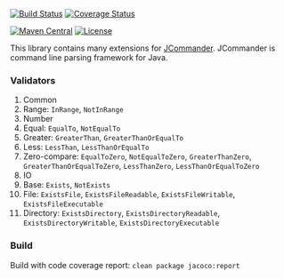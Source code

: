 [![Build Status](https://travis-ci.org/valery1707/jcommander-ext.svg)](https://travis-ci.org/valery1707/jcommander-ext)
[![Coverage Status](https://coveralls.io/repos/valery1707/jcommander-ext/badge.svg)](https://coveralls.io/r/valery1707/jcommander-ext)

[![Maven Central](https://maven-badges.herokuapp.com/maven-central/name.valery1707/jcommander-ext/badge.svg)](https://maven-badges.herokuapp.com/maven-central/name.valery1707/jcommander-ext)
[![License](https://img.shields.io/github/license/valery1707/jcommander-ext.svg)](http://opensource.org/licenses/MIT)

This library contains many extensions for [JCommander](https://github.com/cbeust/jcommander).
JCommander is command line parsing framework for Java.

### Validators

1. Common
  1. Range: `InRange`, `NotInRange`
1. Number
  1. Equal: `EqualTo`, `NotEqualTo`
  1. Greater: `GreaterThan`, `GreaterThanOrEqualTo`
  1. Less: `LessThan`, `LessThanOrEqualTo`
  1. Zero-compare: `EqualToZero`, `NotEqualToZero`, `GreaterThanZero`, `GreaterThanOrEqualToZero`, `LessThanZero`, `LessThanOrEqualToZero`
1. IO
  1. Base: `Exists`, `NotExists`
  1. File: `ExistsFile`, `ExistsFileReadable`, `ExistsFileWritable`, `ExistsFileExecutable`
  1. Directory: `ExistsDirectory`, `ExistsDirectoryReadable`, `ExistsDirectoryWritable`, `ExistsDirectoryExecutable`

### Build

Build with code coverage report: `clean package jacoco:report`
